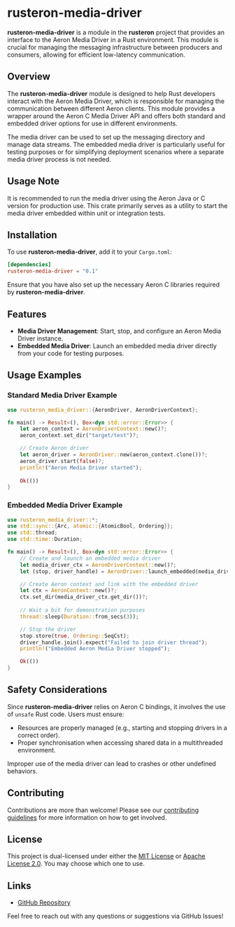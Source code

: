 # rusteron-media-driver

**rusteron-media-driver** is a module in the **rusteron** project that provides an interface to the Aeron Media Driver in a Rust environment. This module is crucial for managing the messaging infrastructure between producers and consumers, allowing for efficient low-latency communication.

## Overview

The **rusteron-media-driver** module is designed to help Rust developers interact with the Aeron Media Driver, which is responsible for managing the communication between different Aeron clients. This module provides a wrapper around the Aeron C Media Driver API and offers both standard and embedded driver options for use in different environments.

The media driver can be used to set up the messaging directory and manage data streams. The embedded media driver is particularly useful for testing purposes or for simplifying deployment scenarios where a separate media driver process is not needed.

## Usage Note

It is recommended to run the media driver using the Aeron Java or C version for production use. This crate primarily serves as a utility to start the media driver embedded within unit or integration tests.

## Installation

To use **rusteron-media-driver**, add it to your `Cargo.toml`:

```toml
[dependencies]
rusteron-media-driver = "0.1"
```

Ensure that you have also set up the necessary Aeron C libraries required by **rusteron-media-driver**.

## Features

- **Media Driver Management**: Start, stop, and configure an Aeron Media Driver instance.
- **Embedded Media Driver**: Launch an embedded media driver directly from your code for testing purposes.

## Usage Examples

### Standard Media Driver Example

```rust ,no_run
use rusteron_media_driver::{AeronDriver, AeronDriverContext};

fn main() -> Result<(), Box<dyn std::error::Error>> {
    let aeron_context = AeronDriverContext::new()?;
    aeron_context.set_dir("target/test")?;

    // Create Aeron driver
    let aeron_driver = AeronDriver::new(aeron_context.clone())?;
    aeron_driver.start(false)?;
    println!("Aeron Media Driver started");
    
    Ok(())
}
```

### Embedded Media Driver Example

```rust ,no_run
use rusteron_media_driver::*;
use std::sync::{Arc, atomic::{AtomicBool, Ordering}};
use std::thread;
use std::time::Duration;

fn main() -> Result<(), Box<dyn std::error::Error>> {
    // Create and launch an embedded media driver
    let media_driver_ctx = AeronDriverContext::new()?;
    let (stop, driver_handle) = AeronDriver::launch_embedded(media_driver_ctx.clone(), false);

    // Create Aeron context and link with the embedded driver
    let ctx = AeronContext::new()?;
    ctx.set_dir(media_driver_ctx.get_dir())?;
    
    // Wait a bit for demonstration purposes
    thread::sleep(Duration::from_secs(3));

    // Stop the driver
    stop.store(true, Ordering::SeqCst);
    driver_handle.join().expect("Failed to join driver thread");
    println!("Embedded Aeron Media Driver stopped");

    Ok(())
}
```

## Safety Considerations

Since **rusteron-media-driver** relies on Aeron C bindings, it involves the use of `unsafe` Rust code. Users must ensure:

- Resources are properly managed (e.g., starting and stopping drivers in a correct order).
- Proper synchronisation when accessing shared data in a multithreaded environment.

Improper use of the media driver can lead to crashes or other undefined behaviors.

## Contributing

Contributions are more than welcome! Please see our [contributing guidelines](https://github.com/mimran1980/rusteron/blob/main/CONTRIBUTING.md) for more information on how to get involved.

## License

This project is dual-licensed under either the [MIT License](https://opensource.org/licenses/MIT) or [Apache License 2.0](https://www.apache.org/licenses/LICENSE-2.0). You may choose which one to use.

## Links

- [GitHub Repository](https://github.com/mimran1980/rusteron)

Feel free to reach out with any questions or suggestions via GitHub Issues!

